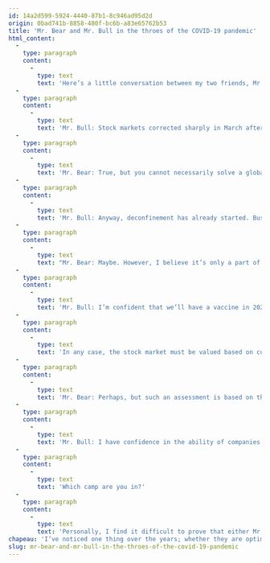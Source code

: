 ```yaml
---
id: 14a2d599-5924-4440-87b1-8c946ad95d2d
origin: 0bad741b-8858-480f-bc6b-a83e65762b53
title: 'Mr. Bear and Mr. Bull in the throes of the COVID-19 pandemic'
html_content:
  -
    type: paragraph
    content:
      -
        type: text
        text: 'Here’s a little conversation between my two friends, Mr. Bull, eternal optimist, and Mr. Bear, eternal pessimist, in the context of the COVID-19 pandemic that we are currently going through. Which camp would you place yourself in?'
  -
    type: paragraph
    content:
      -
        type: text
        text: 'Mr. Bull: Stock markets corrected sharply in March after it was confirmed that COVID-19 was a global pandemic. But with the muscular and rapid reaction of our governments, it’s not surprising that the stock markets rebounded strongly. For investors, it soon became apparent that the US Federal Reserve and Western governments would do anything to help businesses and individuals weather this crisis.'
  -
    type: paragraph
    content:
      -
        type: text
        text: 'Mr. Bear: True, but you cannot necessarily solve a global health crisis with billions of dollars. The only way to deal with this is to confine yourself to the home and wait for an effective medication or vaccine. However, experts all agree that it’ll take several months before this happens. The most optimistic speak of a minimum of 12 to 18 months. And if governments acted quickly to support businesses and individuals from the start of the pandemic, they cannot continue like this for months and months. There are limits to debt.'
  -
    type: paragraph
    content:
      -
        type: text
        text: 'Mr. Bull: Anyway, deconfinement has already started. Businesses are gradually reopening and people are starting to go out and spend again. They are tired of staying at home and are only waiting for the moment when they can eat at the restaurant and return to the stores. The economic trough will be seen in the second quarter of 2020 and a recovery will materialize in the fall.'
  -
    type: paragraph
    content:
      -
        type: text
        text: "Mr. Bear: Maybe. However, I believe it’s only a part of the population who thinks like that. Many people are afraid of getting the virus. Just because stores or restaurants are open doesn't mean they’ll visit them. Before that happens, they’ll have to feel safe. And forget about travel! Before people start traveling and flying again ... or going to concerts ... we’ll need an effective vaccine. Even a 12- to 18-month schedule seems very optimistic for many specialists. I recently read that the past record for developing a brand-new vaccine was four years ..."
  -
    type: paragraph
    content:
      -
        type: text
        text: 'Mr. Bull: I’m confident that we’ll have a vaccine in 2021. The scientific world has never been so strongly mobilized towards such an important objective. Anyway, I personally believe that a vaccine is not the only solution. Drugs that are effective against the virus are likely to be developed and marketed long before a vaccine is released. A drug or cocktail of drugs that reduces the effect of the virus would have a large and rapid positive impact on our economy.'
  -
    type: paragraph
    content:
      -
        type: text
        text: 'In any case, the stock market must be valued based on current interest rates. The rates essentially represent the cost of money. And as long as they stay as low as they are now, the alternatives to the stock market are much less attractive. We only have to look at the average dividend rate of the stocks that make up the S&P 500 index. It’s currently close to 2.05%, which is much more attractive than the rate of 0.62% for a 10-year government bond (or Canadian: 0.55%). Under such conditions, stock market securities deserve significantly higher valuation ratios than what we’ve seen historically. For example, if we apply a price-earnings ratio of, say, 18.0 to the expected profits of S&P 500 companies in 2021, a likely year of strong economic recovery, we can conclude that the stock market is not expensive right now.'
  -
    type: paragraph
    content:
      -
        type: text
        text: 'Mr. Bear: Perhaps, but such an assessment is based on the optimistic scenario that the economy will recover for the better in 2021 and that corporate profits will rebound strongly. This is one of the possible scenarios, but there are a multitude of others just as likely. We could just as well foresee a scenario where a strong economic slowdown will last longer than expected and that any recovery will be very slow. If corporate profits are expected to decline in 2021, which is plausible given the current unemployment rate which is expected to continue to rise, limited resources of governments due to their high debt levels, the fact that consumers will not regain confidence until an effective vaccine or drug is developed, produced and distributed to the entire population, the economy will not rebound anytime soon and stock markets will still appear expensive.'
  -
    type: paragraph
    content:
      -
        type: text
        text: 'Mr. Bull: I have confidence in the ability of companies to adapt to the current situation. I am also confident that the North American economy will rebound from the bottom that we’ll likely witness in the second quarter of 2020. We must also remember that billions of dollars have beeninvested by businesses, governments, foundations around the world to develop drugs, more effective screening tests and ultimately a vaccine. Necessity is the mother of invention.'
  -
    type: paragraph
    content:
      -
        type: text
        text: 'Which camp are you in?'
  -
    type: paragraph
    content:
      -
        type: text
        text: 'Personally, I find it difficult to prove that either Mr. Bull or Mr. Bear is wrong. Both are right. The truth is that no one can predict with confidence what will happen in the months to come. However, I remain confident that the long-term, five- or ten-year outlook remains attractive forthe economy and for equity investors. Investing is a marathon, not a sprint or a series of sprints. If Mr. Bear regularly wins sprints, Mr. Bull invariably wins marathons.'
chapeau: 'I’ve noticed one thing over the years; whether they are optimists or pessimists, people tend to stick to their opinions. There is a psychological bias called the confirmation bias, according to which we tend to pay attention and retain only the information that confirms our preconceived ideas. That’s why changing one’s mind is often impossible.'
slug: mr-bear-and-mr-bull-in-the-throes-of-the-covid-19-pandemic
---
```

